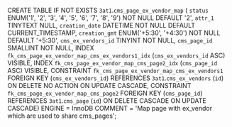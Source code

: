 
CREATE TABLE IF NOT EXISTS `3at1`.`cms_page_ex_vendor_map` (
  `status` ENUM('1', '2', '3', '4', '5', '6', '7', '8', '9') NOT NULL DEFAULT '2',
  `attr_1` TINYTEXT NULL,
  `creation_date` DATETIME NOT NULL DEFAULT CURRENT_TIMESTAMP,
  `creation_gmt` ENUM('+5:30', '+4:30') NOT NULL DEFAULT '+5:30',
  `cms_ex_vendors_id` TINYINT NOT NULL,
  `cms_page_id` SMALLINT NOT NULL,
  INDEX `fk_cms_page_ex_vendor_map_cms_ex_vendors1_idx` (`cms_ex_vendors_id` ASC) VISIBLE,
  INDEX `fk_cms_page_ex_vendor_map_cms_page2_idx` (`cms_page_id` ASC) VISIBLE,
  CONSTRAINT `fk_cms_page_ex_vendor_map_cms_ex_vendors1`
    FOREIGN KEY (`cms_ex_vendors_id`)
    REFERENCES `3at1`.`cms_ex_vendors` (`id`)
    ON DELETE NO ACTION
    ON UPDATE CASCADE,
  CONSTRAINT `fk_cms_page_ex_vendor_map_cms_page2`
    FOREIGN KEY (`cms_page_id`)
    REFERENCES `3at1`.`cms_page` (`id`)
    ON DELETE CASCADE
    ON UPDATE CASCADE)
ENGINE = InnoDB
COMMENT = 'Map page with ex_vendor which are used to share cms_pages';
